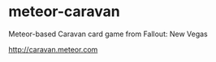 meteor-caravan
==============

Meteor-based Caravan card game from Fallout: New Vegas

<a href="http://caravan.meteor.com">http://caravan.meteor.com</a>
